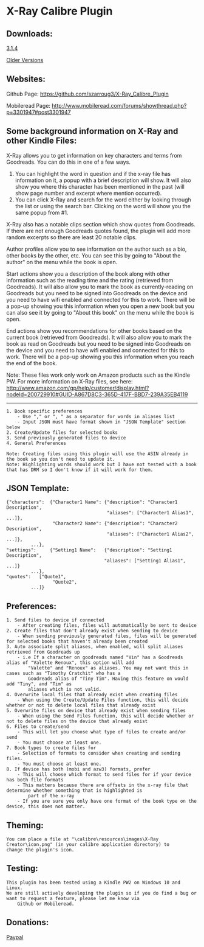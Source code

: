 # X-Ray Calibre Plugin
Downloads:
----------------------------------------------------------------------------------------------------------------------------------
[3.1.4](https://github.com/szarroug3/X-Ray_Calibre_Plugin/blob/master/Versions/xray_creator_calibre_plugin_3_1_4.zip?raw=true)

[Older Versions](https://github.com/szarroug3/X-Ray_Calibre_Plugin/releases)

Websites:
----------------------------------------------------------------------------------------------------------------------------------
Github Page: https://github.com/szarroug3/X-Ray_Calibre_Plugin

Mobileread Page: http://www.mobileread.com/forums/showthread.php?p=3301947#post3301947

Some background information on X-Ray and other Kindle Files:
----------------------------------------------------------------------------------------------------------------------------------
X-Ray allows you to get information on key characters and terms from Goodreads. You can do this in one of a few ways.

1. You can highlight the word in question and if the x-ray file has information on it, a popup with a brief description will
	show. It will also show you where this character has been mentioned in the past (will show page number and excerpt where
	mention occurred).
2. You can click X-Ray and search for the word either by looking through the list or using the search bar. Clicking on the word
	will show you the same popup from #1.
	
X-Ray also has a notable clips section which show quotes from Goodreads. If there are not enough Goodreads quotes found, the
	plugin will add more random excerpts so there are least 20 notable clips.

Author profiles allow you to see information on the author such as a bio, other books by the other, etc. You can see this by going
to "About the author" on the menu while the book is open.

Start actions show you a description of the book along with other information such as the reading time and the rating (retrieved
from Goodreads). It will also allow you to mark the book as currently-reading on Goodreads but you need to be signed into Goodreads
on the device and you need to have wifi enabled and connected for this to work. There will be a pop-up showing you this information
when you open a new book but you can also see it by going to "About this book" on the menu while the book is open.

End actions show you recommendations for other books based on the current book (retrieved from Goodreads). It will also allow you
to mark the book as read on Goodreads but you need to be signed into Goodreads on the device and you need to have wifi enabled and
connected for this to work. There will be a pop-up showing you this information when you reach the end of the book.

Note: These files work only work on Amazon products such as the Kindle PW. For more information on X-Ray files, see here:
	http://www.amazon.com/gp/help/customer/display.html?nodeId=200729910#GUID-A867D8C3-365D-417F-BBD7-239A35EB4119

----------------------------------------------------------------------------------------------------------------------------------
	1. Book specific preferences
		- Use "," or ", " as a separator for words in aliases list
		- Input JSON must have format shown in "JSON Template" section below
	2. Create/Update files for selected books
	3. Send previously generated files to device
	4. General Preferences

	Note: Creating files using this plugin will use the ASIN already in the book so you don't need to update it.
	Note: Highlighting words should work but I have not tested with a book that has DRM so I don't know if it will work for them.

JSON Template:
----------------------------------------------------------------------------------------------------------------------------------
	{"characters":	{"Character1 Name":	{"description": "Character1 Description",
	                          		     "aliases": ["Character1 Alias1", ...]},
	                 "Character2 Name":	{"description": "Character2 Description",
	                          		     "aliases": ["Character1 Alias2", ...]},
			 ...},
 	"settings": 	{"Setting1 Name":	{"description": "Setting1 Description",
	                           		    "aliases": ["Setting1 Alias1", ...]}
			 ...},
  	"quotes":	["Quote1",
	            	 "Quote2",
			 ...]}

Preferences:
----------------------------------------------------------------------------------------------------------------------------------
	1. Send files to device if connected
		- After creating files, files will automatically be sent to device
	2. Create files that don't already exist when sending to device
		- When sending previously generated files, files will be generated for selected books that haven't already been created
	3. Auto associate split aliases, when enabled, will split aliases retrieved from Goodreads up
		- i.e If a character on goodreads named "Vin" has a Goodreads alias of "Valette Renoux", this option will add
			"Valette" and "Renoux" as aliases. You may not want this in cases such as "Timothy Cratchit" who has a
			Goodreads alias of "Tiny Tim". Having this feature on would add "Tiny", and "Tim" as
			aliases which is not valid.
	4. Overwrite local files that already exist when creating files
		- When using the Create/Update Files function, this will decide whether or not to delete local files that already exist
	5. Overwrite files on device that already exist when sending files
		- When using the Send Files function, this will decide whether or not to delete files on the device that already exist
	6. Files to create/send
		- This will let you choose what type of files to create and/or send
		- You must choose at least one.
	7. Book types to create files for
		- Selection of formats to consider when creating and sending files.
		- You must choose at least one.
	8. If device has both (mobi and azw3) formats, prefer
		- This will choose which format to send files for if your device has both file formats
		- This matters because there are offsets in the x-ray file that determine whether something that is highlighted is
			part of the x-ray
		- If you are sure you only have one format of the book type on the device, this does not matter.

Theming:
----------------------------------------------------------------------------------------------------------------------------------
    You can place a file at "\calibre\resources\images\X-Ray Creator\icon.png" (in your calibre application directory) to
    change the plugin's icon.
    

Testing:
----------------------------------------------------------------------------------------------------------------------------------
	This plugin has been tested using a Kindle PW2 on Windows 10 and Linux.
	We are still actively developing the plugin so if you do find a bug or want to request a feature, please let me know via
		Github or Mobileread.

Donations:
----------------------------------------------------------------------------------------------------------------------------------
[Paypal](https://www.paypal.com/cgi-bin/webscr?cmd=_donations&business=szarroug3%40gmail%2ecom&lc=US&item_name=X%2dRay%20Calibre%20Plugin&no_note=0&currency_code=USD&bn=PP%2dDonationsBF%3abtn_donateCC_LG%2egif%3aNonHostedGuest)
